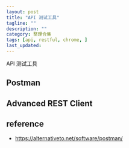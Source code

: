 ```yaml
---
layout: post
title: "API 测试工具"
tagline: ""
description: ""
category: 整理合集
tags: [api, restful, chrome, ]
last_updated:
---
```


API 测试工具

## Postman


## Advanced REST Client

## reference

- <https://alternativeto.net/software/postman/>
